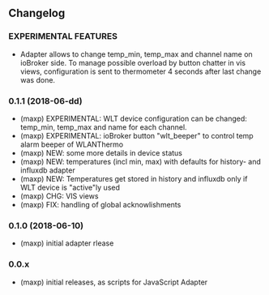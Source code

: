 ## Changelog

### EXPERIMENTAL FEATURES
* Adapter allows to change temp_min, temp_max and channel name on ioBroker side. To manage possible overload by button chatter in vis views, configuration is sent to thermometer 4 seconds after last change was done.

### 0.1.1 (2018-06-dd)
* (maxp) EXPERIMENTAL: WLT device configuration can be changed: temp_min, temp_max and name for each channel.
* (maxp) EXPERIMENTAL: ioBroker button "wlt_beeper" to control temp alarm beeper of WLANThermo
* (maxp) NEW: some more details in device status
* (maxp) NEW: temperatures (incl min, max) with defaults for history- and influxdb adapter
* (maxp) NEW: Temperatures get stored in history and influxdb only if WLT device is "active"ly used
* (maxp) CHG: VIS views
* (maxp) FIX: handling of global acknowlishments

### 0.1.0 (2018-06-10)
* (maxp) initial adapter rlease

### 0.0.x
* (maxp) initial releases, as scripts for JavaScript Adapter


